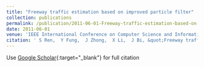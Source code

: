 ```yaml
---
title: "Freeway traffic estimation based on improved particle filter"
collection: publications
permalink: /publication/2011-06-01-Freeway-traffic-estimation-based-on-improved-particle-filter
date: 2011-06-01
venue: 'IEEE International Conference on Computer Science and Information Technology'
citation: ' S Ren,  Y Fung,  J Zhong,  X Li,  J Bi, &quot;Freeway traffic estimation based on improved particle filter.&quot; IEEE International Conference on Computer Science and Information Technology, 2011.'
---
```

Use [Google Scholar](https://scholar.google.com/scholar?q=Freeway+traffic+estimation+based+on+improved+particle+filter){:target="_blank"} for full citation